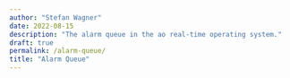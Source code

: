 ```yaml
---
author: "Stefan Wagner"
date: 2022-08-15
description: "The alarm queue in the ao real-time operating system."
draft: true
permalink: /alarm-queue/
title: "Alarm Queue"
---
```

